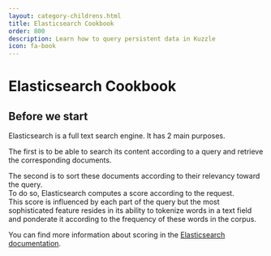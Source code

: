 ```yaml
---
layout: category-childrens.html
title: Elasticsearch Cookbook
order: 800
description: Learn how to query persistent data in Kuzzle
icon: fa-book
---
```


# Elasticsearch Cookbook

## Before we start

Elasticsearch is a full text search engine. It has 2 main purposes.

The first is to be able to search its content according to a query and retrieve the corresponding documents.

The second is to sort these documents according to their relevancy toward the query.  
To do so, Elasticsearch computes a score according to the request.  
This score is influenced by each part of the query but the most sophisticated feature resides
in its ability to tokenize words in a text field and ponderate it according to the frequency of
these words in the corpus.  

You can find more information about scoring in the [Elasticsearch documentation](https://www.elastic.co/guide/en/elasticsearch/guide/2.x/scoring-theory.html).
